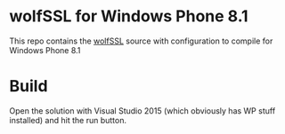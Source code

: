# wolfSSL for Windows Phone 8.1
This repo contains the [wolfSSL](https://github.com/wolfssl/wolfssl) source with configuration to compile for Windows Phone 8.1

# Build
Open the solution with Visual Studio 2015 (which obviously has WP stuff installed) and hit the run button.